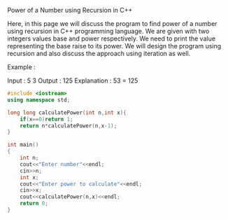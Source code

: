 Power of a Number using Recursion in C++
 

Here, in this page we will discuss the program to find power of a number using recursion in C++ programming language. We are given with two integers values base and power respectively. We need to print the value representing the base raise to its power. We will design the program using recursion and also discuss the approach using iteration as well.

Example :

Input : 5 3
Output : 125
Explanation : 53 = 125
```cpp
#include <iostream>
using namespace std;

long long calculatePower(int n,int x){
    if(x==0)return 1;
    return n*calculatePower(n,x-1);
}

int main()
{
    int n;
    cout<<"Enter number"<<endl;
    cin>>n;
    int x;
    cout<<"Enter power to calculate"<<endl;
    cin>>x;
    cout<<calculatePower(n,x)<<endl;
    return 0;
}
```